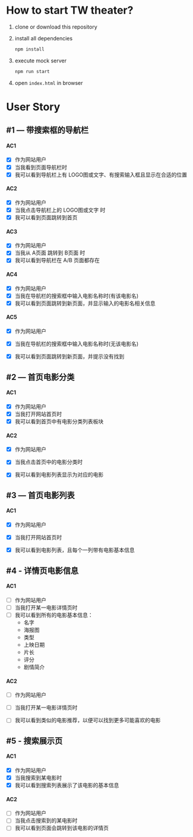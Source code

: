 # How to start TW theater?

1. clone or download this repository

2. install all dependencies

   ```bash
   npm install
   ```

3. execute mock server

   ```bash
   npm run start
   ```

4. open `index.html` in browser



# User Story

## #1 — 带搜索框的导航栏

#### AC1

- [x] 作为网站用户
- [x] 当我看到页面导航栏时
- [x] 我可以看到导航栏上有 LOGO图或文字、有搜索输入框且显示在合适的位置

#### AC2

- [x] 作为网站用户
- [x] 当我点击导航栏上的 LOGO图或文字 时
- [x] 我可以看到页面跳转到首页

#### AC3

- [x] 作为网站用户
- [x] 当我从 A页面 跳转到 B页面 时
- [x] 我可以看到导航栏在 A/B 页面都存在

#### AC4

- [x] 作为网站用户
- [x] 当我在导航栏的搜索框中输入电影名称时(有该电影名)
- [x] 我可以看到页面跳转到新页面，并显示输入的电影名相关信息

#### AC5

- [x] 作为网站用户
- [x] 当我在导航栏的搜索框中输入电影名称时(无该电影名)
- [x] 我可以看到页面跳转到新页面，并提示没有找到


## #2 — 首页电影分类

#### AC1

- [x] 作为网站用户
- [x] 当我打开网站首页时
- [x] 我可以看到首页中有电影分类列表板块

#### AC2

- [x] 作为网站用户
- [x] 当我点击首页中的电影分类时
- [x] 我可以看到电影列表显示为对应的电影


## #3 — 首页电影列表

#### AC1

- [x] 作为网站用户
- [x] 当我打开网站首页时
- [x] 我可以看到电影列表，且每个一列带有电影基本信息


## #4 - 详情页电影信息

#### AC1

- [ ] 作为网站用户
- [ ] 当我打开某一电影详情页时
- [ ] 我可以看到所有的电影基本信息：
  - 名字
  - 海报图
  - 类型
  - 上映日期
  - 片长
  - 评分
  - 剧情简介

#### AC2

- [ ] 作为网站用户
- [ ] 当我打开某一电影详情页时
- [ ] 我可以看到类似的电影推荐，以便可以找到更多可能喜欢的电影


## #5 - 搜索展示页

#### AC1

- [x] 作为网站用户
- [x] 当我搜索到某电影时
- [x] 我可以看到搜索列表展示了该电影的基本信息

#### AC2

- [ ] 作为网站用户
- [ ] 当我点击搜索到的某电影时
- [ ] 我可以看到页面会跳转到该电影的详情页